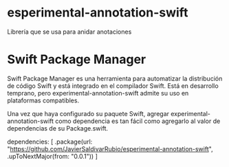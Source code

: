 # esperimental-annotation-swift

Librería que se usa para anidar anotaciones


# Swift Package Manager
Swift Package Manager es una herramienta para automatizar la distribución de código Swift y está integrado en el compilador Swift. Está en desarrollo temprano, pero experimental-annotation-swift admite su uso en plataformas compatibles.

Una vez que haya configurado su paquete Swift, agregar experimental-annotation-swift como dependencia es tan fácil como agregarlo al valor de dependencias de su Package.swift.

dependencies: [
    .package(url: "https://github.com/JavierSaldivarRubio/esperimental-annotation-swift", .upToNextMajor(from: "0.0.1"))
]
